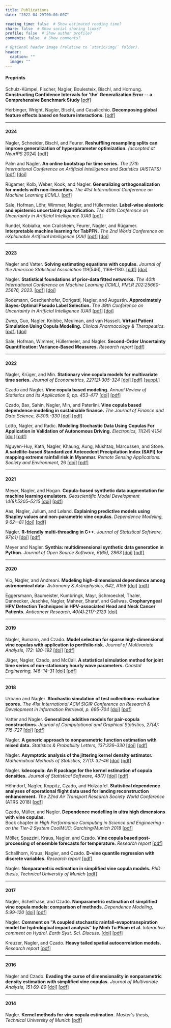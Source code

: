 ```yaml
---
title: Publications
date: "2022-04-29T00:00:00Z"

reading_time: false  # Show estimated reading time?
share: false  # Show social sharing links?
profile: false  # Show author profile?
comments: false  # Show comments?

# Optional header image (relative to `static/img/` folder).
header:
  caption: ""
  image: ""
---
```


#### Preprints

Schulz-Kümpel, Fischer, Nagler, Boulesteix, Bischl, and Hornung. 
**Constructing Confidence Intervals for 'the' Generalization Error -- a Comprehensive Benchmark Study** [[pdf]](https://arxiv.org/abs/2409.18836)


Herbinger, Wright, Nagler, Bischl, and Casalicchio.
**Decomposing global feature effects based on feature interactions.** 
[[pdf]](https://arxiv.org/abs/2306.00541)

---

#### 2024

Nagler, Schneider, Bischl, and Feurer. 
**Reshuffling resampling splits can improve generalization of hyperparameter optimization.** 
*(accepted at NeurIPS 2024)* [[pdf]](https://arxiv.org/abs/2405.15393)

Palm and Nagler.
**An online bootstrap for time series.** 
*The 27th International Conference on Artificial Intelligence and Statistics (AISTATS)*
[[pdf]](https://arxiv.org/abs/2310.19683) [[doi]](https://proceedings.mlr.press/v238/palm24a.html)

Rügamer, Kolb, Weber, Kook, and Nagler.
**Generalizing orthogonalization for models with non-linearities.**
*The 41st International Conference on Machine Learning (ICML)*. [[pdf]](https://arxiv.org/abs/2405.02475)

Sale, Hofman, Löhr, Wimmer, Nagler, and Hüllermeier. 
**Label-wise aleatoric and epistemic uncertainty quantification.**
*The 40th Conference on Uncertainty in Artificial Intelligence (UAI)*
[[pdf]](http://arxiv.org/abs/2406.02354)

Rundel, Kobialka, von Crailsheim, Feurer, Nagler, and Rügamer. 
**Interpretable machine learning for TabPFN.** 
*The 2nd World Conference on eXplainable Artificial Intelligence (XAI)* [[pdf]](https://arxiv.org/abs/2403.10923) [[doi]](https://link.springer.com/chapter/10.1007/978-3-031-63797-1_23)

---

#### 2023

Nagler and Vatter. 
**Solving estimating equations with copulas.**
*Journal of the American Statistical Association* 119(546), 1168–1180. [[pdf]](http://arxiv.org/abs/1801.10576) [[doi]](https://www.tandfonline.com/doi/full/10.1080/01621459.2023.2177545)


Nagler. 
**Statistical foundations of prior-data fitted networks.** 
*The 40th International Conference on Machine Learning (ICML), PMLR 202:25660-25676, 2023.* [[pdf]](https://arxiv.org/abs/2305.11097)  [[doi]](https://proceedings.mlr.press/v202/nagler23a.html)

Rodemann, Goschenhofer, Dorigatti, Nagler, and Augustin. 
**Approximately Bayes-Optimal Pseudo Label Selection.** 
*The 39th Conference on Uncertainty in Artificial Intelligence (UAI)* [[pdf]](https://proceedings.mlr.press/v216/rodemann23a/rodemann23a.pdf) [[doi]](https://proceedings.mlr.press/v216/rodemann23a)


Zwep, Guo, Nagler, Knibbe, Meulman, and van Hasselt. 
**Virtual Patient Simulation Using Copula Modeling.** 
*Clinical Pharmacology & Therapeutics.* [[pdf]](https://ascpt.onlinelibrary.wiley.com/doi/epdf/10.1002/cpt.3099)  [[doi]](https://doi.org/10.1002/cpt.3099)


Sale, Hofman, Wimmer, Hüllermeier, and Nagler. 
**Second-Order Uncertainty Quantification: Variance-Based Measures.** 
*Research report* [[pdf]](https://arxiv.org/abs/2401.00276)

---

#### 2022


Nagler, Krüger, and Min.
**Stationary vine copula models for multivariate time series.** 
*Journal of Econometrics, 227(2):305-324* [[doi]](https://www.sciencedirect.com/science/article/pii/S0304407621003043) [[pdf]](https://www.sciencedirect.com/science/article/pii/S0304407621003043/pdfft?md5=e36d67f4b050cf9813f5fdbe51578b08&pid=1-s2.0-S0304407621003043-main.pdf)  [[suppl.]](https://ars.els-cdn.com/content/image/1-s2.0-S0304407621003043-mmc1.pdf)

Czado and Nagler.
**Vine copula based modeling.** 
*Annual Review of Statistics and Its Application 9, pp. 453-477* [[doi]](http://www.annualreviews.org/eprint/DMMEJGSBDRJ8NQIM3CVY/full/10.1146/annurev-statistics-040220-101153) [[pdf]](../vine-arisa.pdf)

Czado, Bax, Sahin, Nagler, Min, and Paterlini.
**Vine copula based dependence modeling in sustainable finance.**
*The Journal of Finance and Data Science, 8:309.-330* [[doi]](https://doi.org/10.1016/j.jfds.2022.11.003) [[pdf]](https://reader.elsevier.com/reader/sd/pii/S2405918822000162?token=E8BFC7734FEAFD473AB3B49A88D7AEE3AC94D5D7446909CF12D61785F5DFB6F1A4479A2D3786AA7A5A8EB2C209E8B574&originRegion=eu-west-1&originCreation=20221117161144)

Lotto, Nagler, and Radic.
**Modeling Stochastic Data Using Copulas For Application in Validation of Autonomous Driving.**
*Electronics, 11(24):4154* [[doi]](https://www.mdpi.com/2079-9292/11/24/4154) [[pdf]](https://www.mdpi.com/2079-9292/11/24/4154/pdf) 

Nguyen-Huy, Kath, Nagler, Khaung, Aung, Mushtaq, Marcussen, and Stone. 
**A satellite-based Standardized Antecedent Precipitation Index (SAPI) for mapping extreme rainfall risk in Myanmar.**
*Remote Sensing Applications: Society and Environment*, 26 [[doi]](https://doi.org/10.1016/j.rsase.2022.100733) [[pdf]](https://pure.tudelft.nl/ws/files/117912721/1_s2.0_S2352938522000416_main.pdf)


---
#### 2021

Meyer, Nagler, and Hogan. 
**Copula-based synthetic data augmentation for machine learning emulators.**
*Geoscientific Model Development 14(8):5205–5215*  [[doi]](https://gmd.copernicus.org/articles/14/5205/2021/)  [[pdf]](https://arxiv.org/abs/2012.09037)  

Aas, Nagler, Jullum, and Løland.
**Explaining predictive models using Shapley values and non-parametric vine copulas.** 
*Dependence Modeling, 9:62--81* [[doi]](https://doi.org/10.1515/demo-2021-0103) [[pdf]](https://doi.org/10.1515/demo-2021-0103)

Nagler.
**R-friendly multi-threading in C++.**
_Journal of Statistical Software, 97(c1)_  [[doi]](<https://www.jstatsoft.org/article/view/v097c01>) [[pdf]](https://www.jstatsoft.org/article/view/v097c01)  

Meyer and Nagler. 
**Synthia: multidimensional synthetic data generation in Python.** 
*Journal of Open Source Software, 6(65), 2863* [[doi]](https://joss.theoj.org/papers/10.21105/joss.02863) [[pdf]](https://joss.theoj.org/papers/10.21105/joss.02863) 

---
#### 2020

Vio, Nagler, and Andreani. 
**Modeling high-dimensional dependence among astronomical data.** 
*Astronomy & Astrophysics, 642, A156* [[doi]](<https://www.aanda.org/articles/aa/abs/2020/10/aa38585-20/aa38585-20.html>) [[pdf]](https://www.aanda.org/articles/aa/pdf/2020/10/aa38585-20.pdf)

Eggersmann,  Baumeister, Kumbringk, Mayr, Schmoeckel, Thaler, Dannecker, Jeschke, Nagler, Mahner, Sharaf, and Gallwas.
**Oropharyngeal HPV Detection Techniques in HPV-associated Head and Neck Cancer Patients.**
*Anticancer Research, 40(4):2117-2123* [[doi]](<https://www.ncbi.nlm.nih.gov/pubmed/32234904?dopt=Abstract>)

---
#### 2019

Nagler, Bumann, and Czado. 
**Model selection for sparse high-dimensional vine copulas with application to portfolio risk.**
*Journal of Multivariate Analysis, 172: 180-192* 
[[doi]](https://doi.org/10.1016/j.jmva.2019.03.004) [[pdf]](https://arxiv.org/abs/1801.09739)  

Jäger, Nagler, Czado, and McCall.
**A statistical simulation method for joint time series of non-stationary hourly wave parameters.**
*Coastal Engineering, 146: 14-31* [[doi]](https://www.sciencedirect.com/science/article/pii/S0378383918301777) [[pdf]](http://arxiv.org/abs/1810.12389) 

---
#### 2018

Urbano and Nagler.
**Stochastic simulation of test collections: evaluation scores.**
*The 41st International ACM SIGIR Conference on Research & Development in Information Retrieval, p. 695-704* 
[[doi]](https://dl.acm.org/citation.cfm?doid=3209978.3210043) [[pdf]](http://julian-urbano.info/files/publications/065-stochastic-simulation-test-collections-evaluation-scores.pdf) 

Vatter and Nagler.
**Generalized additive models for pair-copula constructions.**
*Journal of Computational and Graphical Statistics, 27(4): 715-727* [[doi]](https://www.tandfonline.com/doi/full/10.1080/10618600.2018.1451338) [[pdf]](https://arxiv.org/abs/1608.01593) 

Nagler. 
**A generic approach to nonparametric function estimation with mixed data.**
*Statistics & Probability Letters, 137:326–330* 
[[doi]](https://www.sciencedirect.com/science/article/pii/S0167715218300853) [[pdf]](https://arxiv.org/abs/1704.07457)  

Nagler. 
**Asymptotic analysis of the jittering kernel density estimator.**
*Mathematical Methods of Statistics, 27(1): 32-46* 
[[doi]](https://link.springer.com/article/10.3103/S1066530718010027) [[pdf]](https://arxiv.org/abs/1705.05431) 

Nagler. 
**kdecopula: An R package for the kernel estimation of copula densities.**
*Journal of Statistical Software, 48(7)* 
[[doi]](https://www.jstatsoft.org/article/view/v084i07) [[pdf]](hhttps://www.jstatsoft.org/index.php/jss/article/view/v084i07/1211) 

Höhndorf, Nagler, Koppitz, Czado, and Holzapfel. 
**Statistical dependence analyses of operational flight data used for landing reconstruction enhancement.**
 *The 22nd Air Transport Research Society World Conference* (ATRS 2018) [[pdf]](https://arxiv.org/pdf/2206.09809.pdf)

Czado, Müller, and Nagler. 
**Dependence modelling in ultra high dimensions with vine copulas.**   
Book chapter in *High Performance Computing in Science and Engineering - on the Tier-2 System CoolMUC; Garching/Munich 2018* [[pdf]](https://mediatum.ub.tum.de/doc/1439506/1439506.pdf) 

Möller, Spazzini, Kraus, Nagler, and Czado. 
**Vine copula based post-processing of ensemble forecasts for temperature.**
*Research report* [[pdf]](http://arxiv.org/abs/1811.02255) 

Schallhorn, Kraus, Nagler, and Czado. 
**D-vine quantile regression with discrete variables.**
*Research report* [[pdf]](http://arxiv.org/abs/1705.08310)

Nagler.
**Nonparametric estimation in simplified vine copula models.**
*PhD thesis, Technical University of Munich* [[pdf]](http://mediatum.ub.tum.de/node?id=1447138)  

---
#### 2017

Nagler, Schellhase, and Czado.
**Nonparametric estimation of simplified vine copula models: comparison of methods.**
*Dependence Modeling, 5:99-120* 
[[doi]](https://www.degruyter.com/view/j/demo.2017.5.issue-1/demo-2017-0007/demo-2017-0007.xml) [[pdf]](https://www.degruyter.com/document/doi/10.1515/demo-2017-0007/pdf)

Nagler.
**Comment on "A coupled stochastic rainfall-evapotranspiration model for
hydrological impact analysis" by Minh Tu Pham et al.** 
*Interactive comment on Hydrol. Earth Syst. Sci. Discuss.* 
[[doi]](http://www.hydrol-earth-syst-sci-discuss.net/hess-2017-161/hess-2017-161-RC1.pdf) [[pdf]](http://www.hydrol-earth-syst-sci-discuss.net/hess-2017-161/hess-2017-161-RC1-supplement.pdf) 

Kreuzer, Nagler, and Czado. **Heavy tailed spatial autocorrelation models.**
*Research report* [[pdf]](https://arxiv.org/abs/1707.03165)

---
#### 2016

Nagler and Czado.
**Evading the curse of dimensionality in nonparametric density estimation with simplified vine copulas.**
*Journal of Multivariate Analysis, 151:69-89* 
[[doi]](http://www.sciencedirect.com/science/article/pii/S0047259X16300471)  [[pdf]](https://arxiv.org/abs/1503.03305)  


---
#### 2014

Nagler. 
**Kernel methods for vine copula estimation.**
*Master's thesis, Technical University of Munich* [[pdf]](https://mediatum.ub.tum.de/node?id=1231221)  
